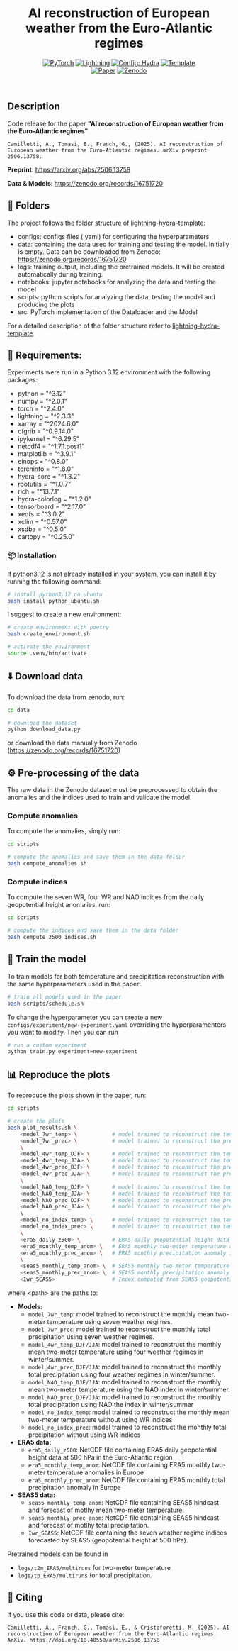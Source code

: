 <div align="center">

# AI reconstruction of European weather from the Euro-Atlantic regimes

<a href="https://pytorch.org/get-started/locally/"><img alt="PyTorch" src="https://img.shields.io/badge/PyTorch-ee4c2c?logo=pytorch&logoColor=white"></a>
<a href="https://pytorchlightning.ai/"><img alt="Lightning" src="https://img.shields.io/badge/-Lightning-792ee5?logo=pytorchlightning&logoColor=white"></a>
<a href="https://hydra.cc/"><img alt="Config: Hydra" src="https://img.shields.io/badge/Config-Hydra-89b8cd"></a>
<a href="https://github.com/ashleve/lightning-hydra-template"><img alt="Template" src="https://img.shields.io/badge/-Lightning--Hydra--Template-017F2F?style=flat&logo=github&labelColor=gray"></a><br>
[![Paper](https://img.shields.io/badge/arXiv-2506.13758-b31b1b.svg?style=flat&logo=arXiv)](https://arxiv.org/abs/2506.13758)
[![Zenodo](https://img.shields.io/badge/Zenodo-16751720-007ec6.svg?logo=zenodo)](https://zenodo.org/records/16751720)


</div>

<br>

## Description

Code release for the paper <b>"AI reconstruction of European weather from the Euro-Atlantic regimes"</b>

```
Camilletti, A., Tomasi, E., Franch, G., (2025). AI reconstruction of European weather from the Euro-Atlantic regimes. arXiv preprint 2506.13758.
```

<b>Preprint</b>: https://arxiv.org/abs/2506.13758

<b>Data & Models</b>: https://zenodo.org/records/16751720


## 📁 Folders
The project follows the folder structure of [lightning-hydra-template](https://github.com/ashleve/lightning-hydra-template):
  - configs: configs files (.yaml) for configuring the hyperparameters
  - data: containing the data used for training and testing the model. Initially is empty. Data can be downloaded from Zenodo: https://zenodo.org/records/16751720 
  - logs: training output, including the pretrained models. It will be created automatically during training.
  - notebooks: jupyter notebooks for analyzing the data and testing the model
  - scripts: python scripts for analyzing the data, testing the model and producing the plots
  - src: PyTorch implementation of the Dataloader and the Model

For a detailed description of the folder structure refer to [lightning-hydra-template](https://github.com/ashleve/lightning-hydra-template).

## 📄 Requirements:
Experiments were run in a Python 3.12 environment with the following packages:

  - python = "^3.12"
  - numpy = "^2.0.1"
  - torch = "^2.4.0"
  - lightning = "^2.3.3"
  - xarray = "^2024.6.0"
  - cfgrib = "^0.9.14.0"
  - ipykernel = "^6.29.5"
  - netcdf4 = "^1.7.1.post1"
  - matplotlib = "^3.9.1"
  - einops = "^0.8.0"
  - torchinfo = "^1.8.0"
  - hydra-core = "^1.3.2"
  - rootutils = "^1.0.7"
  - rich = "^13.7.1"
  - hydra-colorlog = "^1.2.0"
  - tensorboard = "^2.17.0"
  - xeofs = "^3.0.2"
  - xclim = "^0.57.0"
  - xsdba = "^0.5.0"
  - cartopy = "^0.25.0"


### 📦 Installation

If python3.12 is not already installed in your system, you can install it by running the following command:

```bash
# install python3.12 on ubuntu
bash install_python_ubuntu.sh
```

I suggest to create a new environment:

```bash
# create environment with poetry
bash create_environment.sh

# activate the environment
source .venv/bin/activate 
```

## ⬇️ Download data
To download the data from zenodo, run:

```bash
cd data

# download the dataset
python download_data.py
```

or download the data manually from Zenodo (https://zenodo.org/records/16751720)


## ⚙️ Pre-processing of the data
The raw data in the Zenodo dataset must be preprocessed to obtain the anomalies and the indices used to train and validate the model.

### Compute anomalies
To compute the anomalies, simply run:

```bash
cd scripts

# compute the anomalies and save them in the data folder
bash compute_anomalies.sh
```

### Compute indices
To compute the seven WR, four WR and NAO indices from the daily geopotential height anomalies, run:
```bash
cd scripts

# compute the indices and save them in the data folder
bash compute_z500_indices.sh
```

## 🤖 Train the model
To train models for both temperature and precipitation reconstruction with the same hyperparameters used in the paper:

```bash
# train all models used in the paper
bash scripts/schedule.sh
```

To change the hyperparameter you can create a new `configs/experiment/new-experiment.yaml` overriding the hyperparamenters you want to modify. Then you can run

```bash
# run a custom experiment
python train.py experiment=new-experiment
```

## 📊 Reproduce the plots
To reproduce the plots shown in the paper, run:

```bash
cd scripts

# create the plots
bash plot_results.sh \ 
    <model_7wr_temp> \           # model trained to reconstruct the temperature from the the 7WR
    <model_7wr_prec> \           # model trained to reconstruct the precipitation from the the 7WR
    \
    <model_4wr_temp_DJF> \       # model trained to reconstruct the temperature from the the 4WR in winter
    <model_4wr_temp_JJA> \       # model trained to reconstruct the temperature from the the 4WR in summer
    <model_4wr_prec_DJF> \       # model trained to reconstruct the precipitation from the the 4WR in winter
    <model_4wr_prec_JJA> \       # model trained to reconstruct the precipitation from the the 4WR in summer
    \
    <model_NAO_temp_DJF> \       # model trained to reconstruct the temperature from the the NAO in winter
    <model_NAO_temp_JJA> \       # model trained to reconstruct the temperature from the the NAO in summer
    <model_NAO_prec_DJF> \       # model trained to reconstruct the precipitation from the the NAO in winter
    <model_NAO_prec_JJA> \       # model trained to reconstruct the precipitation from the the NAO in summer
    \ 
    <model_no_index_temp> \      # model trained to reconstruct the temperature without WR information
    <model_no_index_prec> \      # model trained to reconstruct the temperature without WR information
    \
    <era5_daily_z500> \          # ERA5 daily geopotential height data at 500 hPa in the Euro-Atlantic region
    <era5_monthly_temp_anom> \   # ERA5 monthly two-meter temperature anomalies in Europe
    <era5_monthly_prec_anom> \   # ERA5 monthly precipitation anomaly in Europe
    \
    <seas5_monthly_temp_anom> \  # SEAS5 monthly two-meter temperature anomaly (forecast) in Europe
    <seas5_monthly_prec_anom> \  # SEAS5 monthly precipitation anomaly (forecast) in Europe
    <Iwr_SEAS5>                  # Index computed from SEAS5 geopotential height at 500 hPa in the Euro-Atlantic sector
```

where <texttt>\<path\></texttt> are the paths to:
  - <b> Models: </b>
    - `model_7wr_temp`: model trained to reconstruct the monthly mean two-meter temperature using seven weather regimes.
    - `model_7wr_prec`: model trained to reconstruct the monthly total precipitation using seven weather regimes.
    - `model_4wr_temp_DJF/JJA`: model trained to reconstruct the monthly mean two-meter temperature using four weather regimes in winter/summer.
    - `model_4wr_prec_DJF/JJA`: model trained to reconstruct the monthly total precipitation using four weather regimes in winter/summer.
    - `model_NAO_temp_DJF/JJA`: model trained to reconstruct the monthly mean two-meter temperature using the NAO index in winter/summer.
    - `model_NAO_prec_DJF/JJA`: model trained to reconstruct the monthly total precipitation using NAO the index in winter/summer
    - `model_no_index_temp`: model trained to reconstruct the monthly mean two-meter temperature without using WR indices
    - `model_no_index_prec`: model trained to reconstruct the monthly total precipitation without using WR indices
  - <b>ERA5 data:</b>
    - `era5_daily_z500`: NetCDF file containing ERA5 daily geopotential height data at 500 hPa in the Euro-Atlantic region
    - `era5_monthly_temp_anom`: NetCDF file containing ERA5 monthly two-meter temperature anomalies in Europe
    - `era5_monthly_prec_anom`: NetCDF file containing ERA5 monthly total precipitation anomaly in Europe
  - <b>SEAS5 data:</b>
    - `seas5_monthly_temp_anom`: NetCDF file containing SEAS5 hindcast and forecast of motlhy mean two-meter temperature.
    - `seas5_monthly_prec_anom`: NetCDF file containing SEAS5 hindcast and forecast of motlhy total precipitation.
    - `Iwr_SEAS5`: NetCDF file containing the seven weather regime indices forecasted by SEAS5 (geopotential height at 500 hPa).

Pretrained models can be found in 
  - <code>logs/t2m_ERA5/multiruns</code> for two-meter temperature
  - <code>logs/tp_ERA5/multiruns</code> for total precipitation.

## 📖 Citing

If you use this code or data, please cite: 

```
Camilletti, A., Franch, G., Tomasi, E., & Cristoforetti, M. (2025). AI reconstruction of European weather from the Euro-Atlantic regimes. ArXiv. https://doi.org/10.48550/arXiv.2506.13758
```